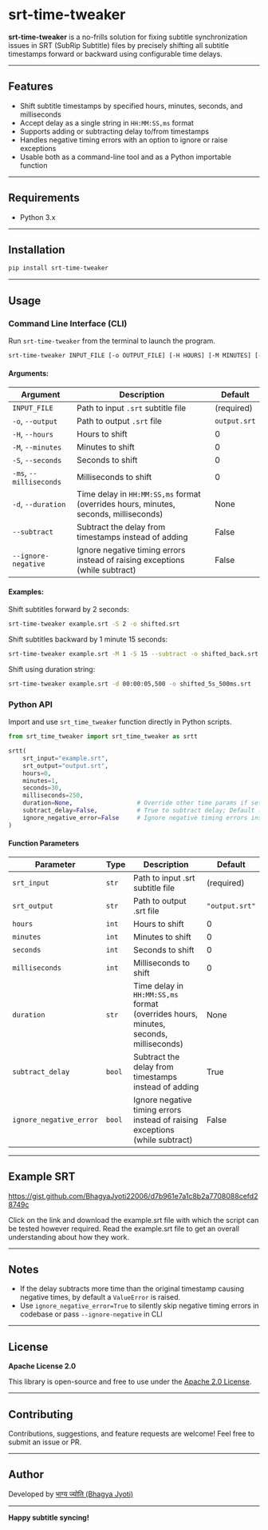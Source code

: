 # srt-time-tweaker

**srt-time-tweaker** is a no-frills solution for fixing subtitle synchronization issues in SRT (SubRip Subtitle) files by precisely shifting all subtitle timestamps forward or backward using configurable time delays.

---

## Features

- Shift subtitle timestamps by specified hours, minutes, seconds, and milliseconds
- Accept delay as a single string in `HH:MM:SS,ms` format
- Supports adding or subtracting delay to/from timestamps
- Handles negative timing errors with an option to ignore or raise exceptions
- Usable both as a command-line tool and as a Python importable function

---

## Requirements

- Python 3.x

---

## Installation

```bash
pip install srt-time-tweaker
```

---

## Usage

### Command Line Interface (CLI)

Run `srt-time-tweaker` from the terminal to launch the program.

```bash
srt-time-tweaker INPUT_FILE [-o OUTPUT_FILE] [-H HOURS] [-M MINUTES] [-S SECONDS] [-ms MILLISECONDS] [-d DURATION] [--subtract] [--ignore-negative]
```

#### Arguments:

| Argument                | Description                                                                                        | Default      |
| ----------------------- | -------------------------------------------------------------------------------------------------- | ------------ |
| `INPUT_FILE`            | Path to input `.srt` subtitle file                                                                 | (required)   |
| `-o`, `--output`        | Path to output `.srt` file                                                                         | `output.srt` |
| `-H`, `--hours`         | Hours to shift                                                                                     | 0            |
| `-M`, `--minutes`       | Minutes to shift                                                                                   | 0            |
| `-S`, `--seconds`       | Seconds to shift                                                                                   | 0            |
| `-ms`, `--milliseconds` | Milliseconds to shift                                                                              | 0            |
| `-d`, `--duration`      | Time delay in `HH:MM:SS,ms` format (overrides hours, minutes, seconds, milliseconds)             | None         |
| `--subtract`            | Subtract the delay from timestamps instead of adding                                               | False        |
| `--ignore-negative`     | Ignore negative timing errors instead of raising exceptions (while subtract)                       | False        |

#### Examples:

Shift subtitles forward by 2 seconds:

```bash
srt-time-tweaker example.srt -S 2 -o shifted.srt
```

Shift subtitles backward by 1 minute 15 seconds:

```bash
srt-time-tweaker example.srt -M 1 -S 15 --subtract -o shifted_back.srt
```

Shift using duration string:

```bash
srt-time-tweaker example.srt -d 00:00:05,500 -o shifted_5s_500ms.srt
```

### Python API

Import and use `srt_time_tweaker` function directly in Python scripts.

```python
from srt_time_tweaker import srt_time_tweaker as srtt

srtt(
    srt_input="example.srt",
    srt_output="output.srt",
    hours=0,
    minutes=1,
    seconds=30,
    milliseconds=250,
    duration=None,                  # Override other time params if set (format: "HH:MM:SS,ms"); Default : None
    subtract_delay=False,           # True to subtract delay; Default : False
    ignore_negative_error=False     # Ignore negative timing errors instead of raising exceptions (while subtract); Default : False
)
```

#### Function Parameters

| Parameter               | Type   | Description                                                                                    | Default        |
| ----------------------- | ------ | ---------------------------------------------------------------------------------------------- | -------------- |
| `srt_input`             | `str`  | Path to input .srt subtitle file                                                               | (required)     |
| `srt_output`            | `str`  | Path to output .srt file                                                                       | `"output.srt"` |
| `hours`                 | `int`  | Hours to shift                                                                                 | 0              |
| `minutes`               | `int`  | Minutes to shift                                                                               | 0              |
| `seconds`               | `int`  | Seconds to shift                                                                               | 0              |
| `milliseconds`          | `int`  | Milliseconds to shift                                                                          | 0              |
| `duration`              | `str`  | Time delay in `HH:MM:SS,ms` format (overrides hours, minutes, seconds, milliseconds)           | None           |
| `subtract_delay`        | `bool` | Subtract the delay from timestamps instead of adding                                           | True           |
| `ignore_negative_error` | `bool` | Ignore negative timing errors instead of raising exceptions (while subtract)                   | False          |

---

## Example SRT

https://gist.github.com/BhagyaJyoti22006/d7b961e7a1c8b2a7708088cefd28749c

Click on the link and download the example.srt file with which the script can be tested however required.
Read the example.srt file to get an overall understanding about how they work.

---

## Notes

- If the delay subtracts more time than the original timestamp causing negative times, by default a `ValueError` is raised.
- Use `ignore_negative_error=True` to silently skip negative timing errors in codebase or pass `--ignore-negative` in CLI

---

## License

**Apache License 2.0**

This library is open-source and free to use under the [Apache 2.0 License](./LICENSE).

---

## Contributing

Contributions, suggestions, and feature requests are welcome! Feel free to submit an issue or PR.

---

## Author

Developed by [भाग्य ज्योति (Bhagya Jyoti)](https://github.com/BhagyaJyoti22006)

---

**Happy subtitle syncing!**

